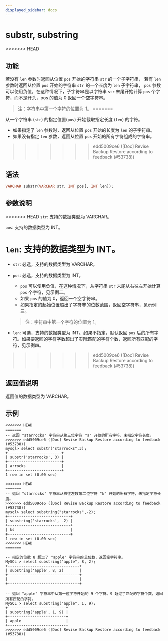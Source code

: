 ```yaml
---
displayed_sidebar: docs
---
```


# substr, substring

<<<<<<< HEAD
## 功能

若没有 `len` 参数时返回从位置 `pos` 开始的字符串 `str` 的一个子字符串， 若有 `len` 参数时返回从位置 `pos` 开始的字符串 `str` 的一个长度为 `len` 子字符串， `pos` 参数可以使用负值，在这种情况下，子字符串是以字符串 `str` 末尾开始计算 `pos` 个字符，而不是开头，pos 的值为 0 返回一个空字符串。

> 注：字符串中第一个字符的位置为 1。
=======


从一个字符串 (`str`) 的指定位置(`pos`) 开始截取指定长度 (`len`) 的字符。

- 如果指定了 `len` 参数时，返回从位置 `pos` 开始的长度为 `len` 的子字符串。
- 如果没有指定 `len` 参数，返回从位置 `pos` 开始的所有字符组成的字符串。
>>>>>>> edd5009ce6 ([Doc] Revise Backup Restore according to feedback (#53738))

## 语法

```Haskell
VARCHAR substr(VARCHAR str, INT pos[, INT len]);
```

## 参数说明

<<<<<<< HEAD
`str`: 支持的数据类型为 VARCHAR。

`pos`: 支持的数据类型为 INT。

`len`: 支持的数据类型为 INT。
=======
- `str`: 必选，支持的数据类型为 VARCHAR。

- `pos`: 必选，支持的数据类型为 INT。
  - `pos` 可以使用负值，在这种情况下，从字符串 `str` 末尾从右往左开始计算 `pos` 个字符，见示例二。
  - 如果 `pos` 的值为 0，返回一个空字符串。
  - 如果指定的起始位置超出了字符串的位数范围，返回空字符串，见示例三。

  > 注：字符串中第一个字符的位置为 1。

- `len`: 可选，支持的数据类型为 INT。如果不指定，默认返回 `pos` 后的所有字符。如果要返回的字符字数超出了实际匹配的字符个数，返回所有匹配的字符，见示例四。
>>>>>>> edd5009ce6 ([Doc] Revise Backup Restore according to feedback (#53738))

## 返回值说明

返回值的数据类型为 VARCHAR。

## 示例

```Plain Text
<<<<<<< HEAD
=======
-- 返回 "starrocks" 字符串从第三位字符 "a" 开始的所有字符，未指定字符长度。
>>>>>>> edd5009ce6 ([Doc] Revise Backup Restore according to feedback (#53738))
mysql> select substr("starrocks",3);
+------------------------+
| substr('starrocks', 3) |
+------------------------+
| arrocks                |
+------------------------+
1 row in set (0.00 sec)

<<<<<<< HEAD
=======
-- 返回 "starrocks" 字符串从右往左数第二位字符 "k" 开始的所有字符，未指定字符长度。
>>>>>>> edd5009ce6 ([Doc] Revise Backup Restore according to feedback (#53738))
mysql> select substring("starrocks",-2);
+----------------------------+
| substring('starrocks', -2) |
+----------------------------+
| ks                         |
+----------------------------+
1 row in set (0.00 sec)
<<<<<<< HEAD
=======

-- 指定的位数 8 超过了 "apple" 字符串的总位数，返回空字符串。
MySQL > select substring("apple", 8, 2);
+--------------------------------+
| substring('apple', 8, 2)       |
+--------------------------------+
|                                |
+--------------------------------+

-- 返回 "apple" 字符串中从第一位字符开始的 9 个字符。9 超过了匹配的字符个数，返回所有匹配的字符。
MySQL > select substring("apple", 1, 9);
+--------------------------+
| substring('apple', 1, 9) |
+--------------------------+
| apple                    |
+--------------------------+
>>>>>>> edd5009ce6 ([Doc] Revise Backup Restore according to feedback (#53738))
```
